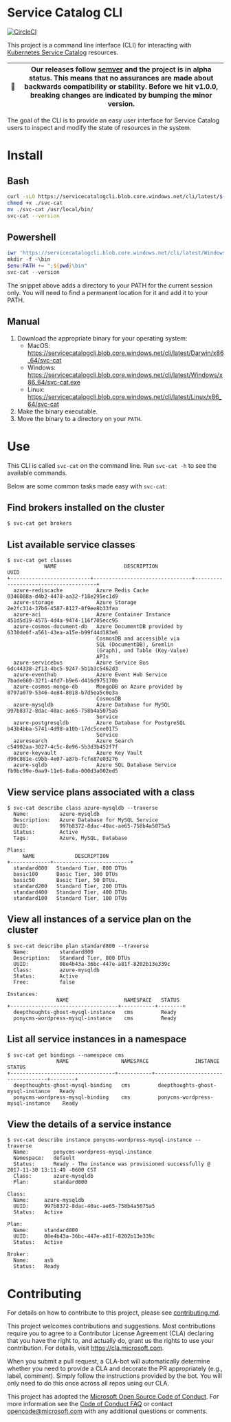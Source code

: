 # Service Catalog CLI

[![CircleCI](https://circleci.com/gh/Azure/service-catalog-cli.svg?style=svg&circle-token=98d6d64c981e70b76736fb3f05a0b41b4fec47cf)](https://circleci.com/gh/Azure/service-catalog-cli)

This project is a command line interface (CLI) for interacting with 
[Kubernetes Service Catalog](https://github.com/kubernetes-incubator/service-catalog)
resources.

| 🚨  | Our releases follow [semver](https://semver.org) and the project is in **alpha** status. This means that no assurances are made about backwards compatibility or stability. Before we hit v1.0.0, breaking changes are indicated by bumping the minor version. |
|---|---|

The goal of the CLI is to provide an easy user interface for Service Catalog users
to inspect and modify the state of resources in the system.

# Install

## Bash
```bash
curl -sLO https://servicecatalogcli.blob.core.windows.net/cli/latest/$(uname -s)/$(uname -m)/svc-cat
chmod +x ./svc-cat
mv ./svc-cat /usr/local/bin/
svc-cat --version
```

## Powershell

```powershell
iwr 'https://servicecatalogcli.blob.core.windows.net/cli/latest/Windows/x86_64/svc-cat.exe' -UseBasicParsing -OutFile svc-cat.exe
mkdir -f ~\bin
$env:PATH += ";${pwd}\bin"
svc-cat --version
```

The snippet above adds a directory to your PATH for the current session only. 
You will need to find a permanent location for it and add it to your PATH.

## Manual
1. Download the appropriate binary for your operating system:
    * MacOS: https://servicecatalogcli.blob.core.windows.net/cli/latest/Darwin/x86_64/svc-cat
    * Windows: https://servicecatalogcli.blob.core.windows.net/cli/latest/Windows/x86_64/svc-cat.exe
    * Linux: https://servicecatalogcli.blob.core.windows.net/cli/latest/Linux/x86_64/svc-cat
1. Make the binary executable.
1. Move the binary to a directory on your `PATH`.

# Use

This CLI is called `svc-cat` on the command line. Run `svc-cat -h` to see the available
commands.

Below are some common tasks made easy with `svc-cat`:

## Find brokers installed on the cluster

```console
$ svc-cat get brokers
```

## List available service classes

```console
$ svc-cat get classes
            NAME                      DESCRIPTION                             UUID
+--------------------------+--------------------------------+--------------------------------------+
  azure-rediscache           Azure Redis Cache                0346088a-d4b2-4478-aa32-f18e295ec1d9
  azure-storage              Azure Storage                    2e2fc314-37b6-4587-8127-8f9ee8b33fea
  azure-aci                  Azure Container Instance         451d5d19-4575-4d4a-9474-116f705ecc95
  azure-cosmos-document-db   Azure DocumentDB provided by     6330de6f-a561-43ea-a15e-b99f44d183e6
                             CosmosDB and accessible via
                             SQL (DocumentDB), Gremlin
                             (Graph), and Table (Key-Value)
                             APIs
  azure-servicebus           Azure Service Bus                6dc44338-2f13-4bc5-9247-5b1b3c5462d3
  azure-eventhub             Azure Event Hub Service          7bade660-32f1-4fd7-b9e6-d416d975170b
  azure-cosmos-mongo-db      MongoDB on Azure provided by     8797a079-5346-4e84-8018-b7d5ea5c0e3a
                             CosmosDB
  azure-mysqldb              Azure Database for MySQL         997b8372-8dac-40ac-ae65-758b4a5075a5
                             Service
  azure-postgresqldb         Azure Database for PostgreSQL    b43b4bba-5741-4d98-a10b-17dc5cee0175
                             Service
  azuresearch                Azure Search                     c54902aa-3027-4c5c-8e96-5b3d3b452f7f
  azure-keyvault             Azure Key Vault                  d90c881e-c9bb-4e07-a87b-fcfe87e03276
  azure-sqldb                Azure SQL Database Service       fb9bc99e-0aa9-11e6-8a8a-000d3a002ed5
```

## View service plans associated with a class

```console
$ svc-cat describe class azure-mysqldb --traverse
  Name:          azure-mysqldb
  Description:   Azure Database for MySQL Service
  UUID:          997b8372-8dac-40ac-ae65-758b4a5075a5
  Status:        Active
  Tags:          Azure, MySQL, Database

Plans:
     NAME             DESCRIPTION
+-------------+-------------------------+
  standard800   Standard Tier, 800 DTUs
  basic100      Basic Tier, 100 DTUs
  basic50       Basic Tier, 50 DTUs.
  standard200   Standard Tier, 200 DTUs
  standard400   Standard Tier, 400 DTUs
  standard100   Standard Tier, 100 DTUs
```

## View all instances of a service plan on the cluster

```console
$ svc-cat describe plan standard800 --traverse
  Name:          standard800
  Description:   Standard Tier, 800 DTUs
  UUID:          08e4b43a-36bc-447e-a81f-8202b13e339c
  Class:         azure-mysqldb
  Status:        Active
  Free:          false

Instances:
                NAME                  NAMESPACE   STATUS
+-----------------------------------+-----------+--------+
  deepthoughts-ghost-mysql-instance   cms         Ready
  ponycms-wordpress-mysql-instance    cms         Ready
```

## List all service instances in a namespace

```console
$ svc-cat get bindings --namespace cms
                NAME                 NAMESPACE               INSTANCE                STATUS
+----------------------------------+-----------+-----------------------------------+--------+
  deepthoughts-ghost-mysql-binding   cms         deepthoughts-ghost-mysql-instance   Ready
  ponycms-wordpress-mysql-binding    cms         ponycms-wordpress-mysql-instance    Ready
```

## View the details of a service instance

```console
$ svc-cat describe instance ponycms-wordpress-mysql-instance --traverse
  Name:        ponycms-wordpress-mysql-instance
  Namespace:   default
  Status:      Ready - The instance was provisioned successfully @ 2017-11-30 13:11:49 -0600 CST
  Class:       azure-mysqldb
  Plan:        standard800

Class:
  Name:     azure-mysqldb
  UUID:     997b8372-8dac-40ac-ae65-758b4a5075a5
  Status:   Active

Plan:
  Name:     standard800
  UUID:     08e4b43a-36bc-447e-a81f-8202b13e339c
  Status:   Active

Broker:
  Name:     asb
  Status:   Ready
```

# Contributing

For details on how to contribute to this project, please see 
[contributing.md](./docs/contributing.md).

This project welcomes contributions and suggestions.  Most contributions require you to agree to a
Contributor License Agreement (CLA) declaring that you have the right to, and actually do, grant us
the rights to use your contribution. For details, visit https://cla.microsoft.com.

When you submit a pull request, a CLA-bot will automatically determine whether you need to provide
a CLA and decorate the PR appropriately (e.g., label, comment). Simply follow the instructions
provided by the bot. You will only need to do this once across all repos using our CLA.

This project has adopted the [Microsoft Open Source Code of Conduct](https://opensource.microsoft.com/codeofconduct/).
For more information see the [Code of Conduct FAQ](https://opensource.microsoft.com/codeofconduct/faq/) or
contact [opencode@microsoft.com](mailto:opencode@microsoft.com) with any additional questions or comments.

